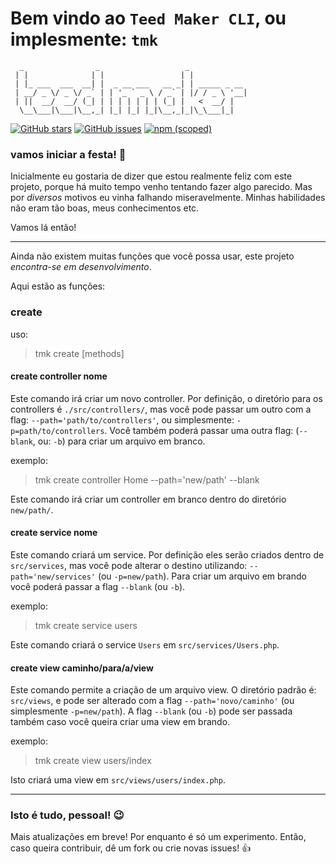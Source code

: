 # Bem vindo ao `Teed Maker CLI`, ou implesmente: `tmk`

```
  _                _                   _
 | |              | |                 | |
 | |_ ___  ___  __| |  _ __ ___   __ _| | _____ _ __
 | __/ _ \/ _ \/ _` | | '_ ` _ \ / _` | |/ / _ \ '__|
 | ||  __/  __/ (_| | | | | | | | (_| |   <  __/ |
  \__\___|\___|\__,_| |_| |_| |_|\__,_|_|\_\___|_|

```

[![GitHub stars](https://img.shields.io/github/stars/teedmaker/cli.svg)](https://github.com/teedmaker/cli/stargazers)
[![GitHub issues](https://img.shields.io/github/issues/teedmaker/cli.svg)](https://github.com/teedmaker/cli/issues) 
[![npm (scoped)](https://img.shields.io/npm/v/@teedmaker/cli.svg)](https://www.npmjs.com/package/@teedmaker/cli) 

### vamos iniciar a festa! :tada:

Inicialmente eu gostaria de dizer que estou realmente feliz com este projeto, porque há muito tempo venho tentando fazer algo parecido. 
Mas por *diversos* motivos eu vinha falhando miseravelmente. Minhas habilidades não eram tão boas, meus conhecimentos etc.

Vamos lá então!

---

Ainda não existem muitas funções que você possa usar, este projeto *encontra-se em desenvolvimento*.

Aqui estão as funções:

### create

uso:

> tmk create [methods]

#### create controller nome

Este comando irá criar um novo controller. Por definição, o diretório para os controllers é `./src/controllers/`, mas você pode passar um outro com a flag: `--path='path/to/controllers'`, ou simplesmente: `-p=path/to/controllers`. Você também poderá passar uma outra flag: (`--blank`, ou: `-b`) para criar um arquivo em branco.

exemplo:

> tmk create controller Home --path='new/path' --blank

Este comando irá criar um controller em branco dentro do diretório `new/path/`.

#### create service nome

Este comando criará um service. Por definição eles serão criados dentro de `src/services`, mas você pode alterar o destino utilizando: `--path='new/services'` (ou `-p=new/path`). Para criar um arquivo em brando você poderá passar a flag `--blank` (ou `-b`).

exemplo:

> tmk create service users

Este comando criará o service `Users` em `src/services/Users.php`.

#### create view caminho/para/a/view

Este comando permite a criação de um arquivo view. O diretório padrão é: `src/views`, e pode ser alterado com a flag `--path='novo/caminho'` (ou simplesmente `-p=new/path`). A flag `--blank` (ou `-b`) pode ser passada também caso você queira criar uma view em brando.

exemplo:

> tmk create view users/index

Isto criará uma view em `src/views/users/index.php`.

----

### Isto é tudo, pessoal! :wink:

Mais atualizações em breve! Por enquanto é só um experimento. Então, caso queira contribuir, dê um fork ou crie novas issues! :+1:
